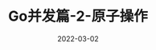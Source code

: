 ---
title: Go并发篇-2-原子操作
date: '2022-03-02'
slug: learn-go-concurrency-2
categories:
  - programing
tags:
  - go
---